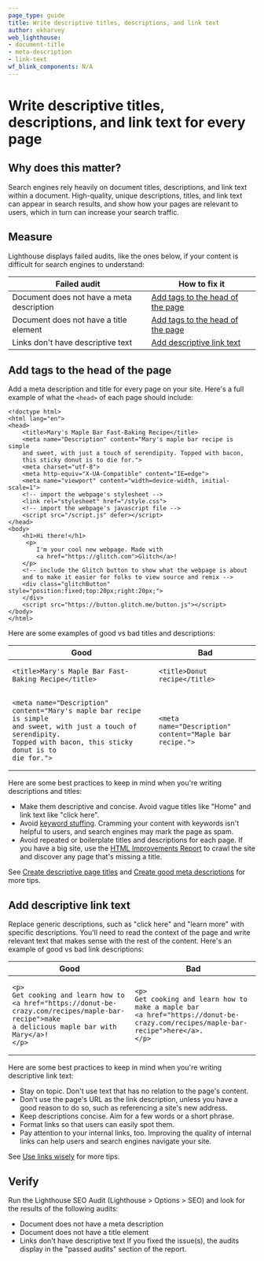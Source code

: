 ```yaml
---
page_type: guide
title: Write descriptive titles, descriptions, and link text
author: ekharvey
web_lighthouse:
- document-title
- meta-description
- link-text
wf_blink_components: N/A
---
```


# Write descriptive titles, descriptions, and link text for every page

## Why does this matter?

Search engines rely heavily on document titles, descriptions, and link text
within a document. High-quality, unique descriptions, titles, and link text can
appear in search results, and show how your pages are relevant to users, which
in turn can increase your search traffic.

## Measure

Lighthouse displays failed audits, like the ones below, if your content is difficult for
search engines to understand:

<table>
<thead>
<tr>
<th><strong>Failed audit</strong></th>
<th><strong>How to fix it</strong></th>
</tr>
</thead>
<tbody>
<tr>
<td>Document does not have a meta description</td>
<td><a href="#add-tags">Add tags to the head of the
page</a></td>
</tr>
<tr>
<td>Document does not have a title element</td>
<td><a href="#add-tags">Add tags to the head of the
page</a></td>
</tr>
<tr>
<td>Links don't have descriptive text</td>
<td><a href="#add-links">Add descriptive link text</a></td>
</tr>
</tbody>
</table>

## <a name="add-tags"></a>Add tags to the head of the page

Add a meta description and title for every page on your site. Here's a full
example of what the ```<head>``` of each page should include:

```
<!doctype html>
<html lang="en">
<head>
    <title>Mary's Maple Bar Fast-Baking Recipe</title>
    <meta name="Description" content="Mary's maple bar recipe is simple
    and sweet, with just a touch of serendipity. Topped with bacon,
    this sticky donut is to die for.">
    <meta charset="utf-8">
    <meta http-equiv="X-UA-Compatible" content="IE=edge">
    <meta name="viewport" content="width=device-width, initial-scale=1">
    <!-- import the webpage's stylesheet -->
    <link rel="stylesheet" href="/style.css">
    <!-- import the webpage's javascript file -->
    <script src="/script.js" defer></script>
</head>
<body>
    <h1>Hi there!</h1>   
     <p>
        I'm your cool new webpage. Made with
        <a href="https://glitch.com">Glitch</a>!
    </p>
    <!-- include the Glitch button to show what the webpage is about
    and to make it easier for folks to view source and remix -->
    <div class="glitchButton" style="position:fixed;top:20px;right:20px;">
    </div>
    <script src="https://button.glitch.me/button.js"></script>
</body>
</html>
```

Here are some examples of good vs bad titles and descriptions:

<table>
<thead>
<tr>
<th><strong>Good</strong></th>
<th><strong>Bad</strong></th>
</tr>
</thead>
<tbody>
<tr>
<td>
    
    <title>Mary's Maple Bar Fast-Baking Recipe</title>
    
</td>
<td>
    
    <title>Donut recipe</title>

</td>
</tr>
<tr>
<td>
    
    <meta name="Description" 
    content="Mary's maple bar recipe is simple
    and sweet, with just a touch of serendipity.
    Topped with bacon, this sticky donut is to
    die for.">

</td>
<td>
    
    <meta name="Description" 
    content="Maple bar recipe.">

</td>
</tr>
</tbody>
</table>

Here are some best practices to keep in mind when you're writing descriptions
and titles:

+  Make them descriptive and concise. Avoid vague titles like "Home" and
    link text like "click here".
+  Avoid [keyword
    stuffing](https://support.google.com/webmasters/answer/66358). Cramming
    your content with keywords isn't helpful to users, and search engines may
    mark the page as spam.
+  Avoid repeated or boilerplate titles and descriptions for each page. If you
    have a big site, use the
    [HTML Improvements Report](https://support.google.com/webmasters/answer/80407)
    to crawl the site and discover any page that's missing a title.

See
[Create descriptive page titles](https://support.google.com/webmasters/answer/35624)
and
[Create good meta descriptions](https://support.google.com/webmasters/answer/35624#1)
for more tips.

## <a name="add-links"></a>Add descriptive link text

Replace generic descriptions, such as "click here" and "learn more" with
specific descriptions. You'll need to read the context of the page and write
relevant text that makes sense with the rest of the content. Here's an example
of good vs bad link descriptions:

<table>
<thead>
<tr>
<th><strong>Good</strong></th>
<th><strong>Bad</strong></th>
</tr>
</thead>
<tbody>
<tr>
<td>

    <p>
    Get cooking and learn how to
    <a href="https://donut-be-crazy.com/recipes/maple-bar-recipe">make
    a delicious maple bar with Mary</a>!
    </p>

</td>
<td>
    
    <p>
    Get cooking and learn how to make a maple bar
    <a href="https://donut-be-crazy.com/recipes/maple-bar-recipe">here</a>.
    </p>
    
</td>
</tr>
</tbody>
</table>

Here are some best practices to keep in mind when you're writing descriptive
link text:

+  Stay on topic. Don't use text that has no relation to the page's content.
+  Don't use the page's URL as the link description, unless you have a good
    reason to do so, such as referencing a site's new address.
+  Keep descriptions concise. Aim for a few words or a short phrase.
+  Format links so that users can easily spot them.
+  Pay attention to your internal links, too. Improving the quality of
    internal links can help users and search engines navigate your site.

See
[Use links wisely](https://support.google.com/webmasters/answer/7451184#uselinkswisely)
for more tips.

## Verify

Run the Lighthouse SEO Audit (Lighthouse > Options > SEO) and look for the
results of the following audits:

+  Document does not have a meta description
+  Document does not have a title element
+  Links don't have descriptive text
If you fixed the issue(s), the audits display in the "passed audits" section of the report.
